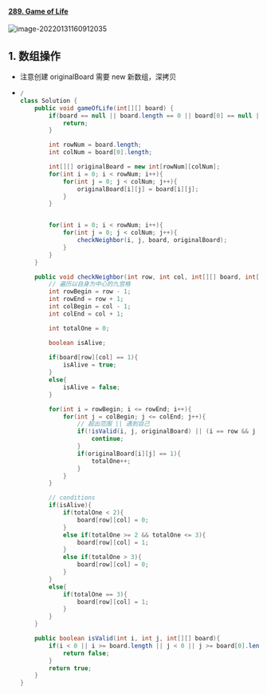 #### [289. Game of Life](https://leetcode-cn.com/problems/game-of-life/)

![image-20220131160912035](https://raw.githubusercontent.com/TWDH/Leetcode-From-Zero/pictures/img/image-20220131160912035.png)

## 1. 数组操作

- 注意创建 originalBoard 需要 new 新数组，深拷贝

- ```java
  /
  class Solution {
      public void gameOfLife(int[][] board) {
          if(board == null || board.length == 0 || board[0] == null || board[0].length == 0){
              return;
          }
  
          int rowNum = board.length;
          int colNum = board[0].length;
  
          int[][] originalBoard = new int[rowNum][colNum];
          for(int i = 0; i < rowNum; i++){
              for(int j = 0; j < colNum; j++){
                  originalBoard[i][j] = board[i][j];
              }
          }
  
  
          for(int i = 0; i < rowNum; i++){
              for(int j = 0; j < colNum; j++){
                  checkNeighbor(i, j, board, originalBoard);
              }
          }
      }
  
      public void checkNeighbor(int row, int col, int[][] board, int[][] originalBoard){
          // 遍历以自身为中心的九宫格
          int rowBegin = row - 1;
          int rowEnd = row + 1;
          int colBegin = col - 1;
          int colEnd = col + 1;
  
          int totalOne = 0;
  
          boolean isAlive;
          
          if(board[row][col] == 1){
              isAlive = true;
          }
          else{
              isAlive = false;
          }
  
          for(int i = rowBegin; i <= rowEnd; i++){
              for(int j = colBegin; j <= colEnd; j++){
                  // 超出范围 || 遇到自己
                  if(!isValid(i, j, originalBoard) || (i == row && j == col)){
                      continue;
                  }
                  if(originalBoard[i][j] == 1){
                      totalOne++;
                  }
              }
          }
  
          // conditions
          if(isAlive){
              if(totalOne < 2){
                  board[row][col] = 0;
              }
              else if(totalOne >= 2 && totalOne <= 3){
                  board[row][col] = 1;
              }
              else if(totalOne > 3){
                  board[row][col] = 0;
              }
          }
          else{
              if(totalOne == 3){
                  board[row][col] = 1;
              }
          }
      }
  
      public boolean isValid(int i, int j, int[][] board){
          if(i < 0 || i >= board.length || j < 0 || j >= board[0].length){
              return false;
          }
          return true;
      }
  }
  ```

